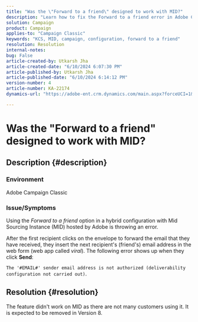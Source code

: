 ```yaml
---
title: "Was the \"Forward to a friend\" designed to work with MID?"
description: "Learn how to fix the Forward to a friend error in Adobe Campaign Classic."
solution: Campaign
product: Campaign
applies-to: "Campaign Classic"
keywords: "KCS, MID, campaign, configuration, forward to a friend"
resolution: Resolution
internal-notes: 
bug: False
article-created-by: Utkarsh Jha
article-created-date: "6/10/2024 6:07:30 PM"
article-published-by: Utkarsh Jha
article-published-date: "6/10/2024 6:14:12 PM"
version-number: 4
article-number: KA-22174
dynamics-url: "https://adobe-ent.crm.dynamics.com/main.aspx?forceUCI=1&pagetype=entityrecord&etn=knowledgearticle&id=27fd3748-5427-ef11-840b-6045bd0298d4"

---
```

# Was the "Forward to a friend" designed to work with MID?

## Description {#description}


### <b>Environment</b>

Adobe Campaign Classic

### <b>Issue/Symptoms</b>

Using the *Forward to a friend* option in a hybrid configuration with Mid Sourcing Instance (MID) hosted by Adobe is throwing an error.

After the first recipient clicks on the envelope to forward the email that they have received, they insert the next recipient's (friend's) email address in the web form (web app called *viral*). The following error shows up when they click <b>Send</b>:

`The '#EMAIL#' sender email address is not authorized (deliverability configuration not carried out)`.


## Resolution {#resolution}


The feature didn't work on MID as there are not many customers using it. It is expected to be removed in Version 8.
